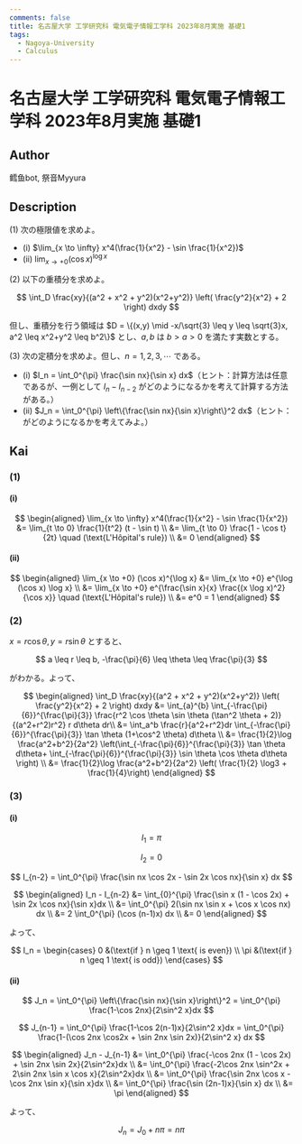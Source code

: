 ```yaml
---
comments: false
title: 名古屋大学 工学研究科 電気電子情報工学科 2023年8月実施 基礎1
tags:
  - Nagoya-University
  - Calculus
---
```

# 名古屋大学 工学研究科 電気電子情報工学科 2023年8月実施 基礎1

## **Author**
鳕鱼bot, 祭音Myyura

## **Description**
(1) 次の極限値を求めよ。

- (i) $\lim_{x \to \infty} x^4(\frac{1}{x^2} - \sin \frac{1}{x^2})$
- (ii) $\lim_{x \to +0} (\cos x)^{\log x}$

(2) 以下の重積分を求めよ。

$$
\int_D \frac{xy}{(a^2 + x^2 + y^2)(x^2+y^2)} \left( \frac{y^2}{x^2} + 2 \right) dxdy
$$

但し、重積分を行う領域は $D = \{(x,y) \mid -x/\sqrt{3} \leq y \leq \sqrt{3}x, a^2 \leq x^2+y^2 \leq b^2\}$ とし、$a,b$ は $b > a > 0$ を満たす実数とする。

(3) 次の定積分を求めよ。但し、$n = 1,2,3, \cdots$ である。

- (i) $I_n = \int_0^{\pi} \frac{\sin nx}{\sin x} dx$（ヒント：計算方法は任意であるが、一例として $I_n - I_{n-2}$ がどのようになるかを考えて計算する方法がある。）
- (ii) $J_n = \int_0^{\pi} \left\{\frac{\sin nx}{\sin x}\right\}^2 dx$（ヒント：　がどのようになるかを考えてみよ。）

## **Kai**
### (1)
#### (i)

$$
\begin{aligned}
  \lim_{x \to \infty} x^4(\frac{1}{x^2} - \sin \frac{1}{x^2}) &= \lim_{t \to 0} \frac{1}{t^2} (t - \sin t) \\
  &= \lim_{t \to 0} \frac{1 - \cos t}{2t} \quad (\text{L'Hôpital's rule}) \\
  &= 0
\end{aligned}
$$

#### (ii)

$$
\begin{aligned}
  \lim_{x \to +0} (\cos x)^{\log x} &= \lim_{x \to +0} e^{\log (\cos x) \log x} \\
  &= \lim_{x \to +0} e^{\frac{\sin x}{x} \frac{(x \log x)^2}{\cos x}}  \quad (\text{L'Hôpital's rule}) \\
  &= e^0 = 1
\end{aligned}
$$

### (2)
$x = r\cos \theta, y = r\sin \theta$ とすると、

$$
a \leq r \leq b, -\frac{\pi}{6} \leq \theta \leq \frac{\pi}{3}
$$

がわかる。よって、

$$
\begin{aligned}
  \int_D \frac{xy}{(a^2 + x^2 + y^2)(x^2+y^2)} \left( \frac{y^2}{x^2} + 2 \right) dxdy &= \int_{a}^{b} \int_{-\frac{\pi}{6}}^{\frac{\pi}{3}} \frac{r^2 \cos \theta \sin \theta (\tan^2 \theta + 2)}{(a^2+r^2)r^2} r d\theta dr\\
  &= \int_a^b \frac{r}{a^2+r^2}dr \int_{-\frac{\pi}{6}}^{\frac{\pi}{3}} \tan \theta (1+\cos^2 \theta) d\theta \\
  &= \frac{1}{2}\log \frac{a^2+b^2}{2a^2} \left(\int_{-\frac{\pi}{6}}^{\frac{\pi}{3}} \tan \theta d\theta+ \int_{-\frac{\pi}{6}}^{\frac{\pi}{3}} \sin \theta \cos \theta d\theta \right) \\
  &= \frac{1}{2}\log \frac{a^2+b^2}{2a^2} \left( \frac{1}{2} \log3 + \frac{1}{4}\right)
\end{aligned}
$$

### (3)
#### (i)

$$
I_1 = \pi
$$

$$
I_2 = 0
$$

$$
I_{n-2} = \int_0^{\pi} \frac{\sin nx \cos 2x - \sin 2x \cos nx}{\sin x} dx
$$

$$
\begin{aligned}
  I_n - I_{n-2} &= \int_{0}^{\pi} \frac{\sin x (1 - \cos 2x) + \sin 2x \cos nx}{\sin x}dx \\
  &= \int_0^{\pi} 2(\sin nx \sin x + \cos x \cos nx) dx \\
  &= 2 \int_0^{\pi} (\cos (n-1)x) dx \\
  &= 0
\end{aligned}
$$

よって、

$$
I_n = \begin{cases}
  0 &(\text{if } n \geq 1 \text{ is even}) \\
  \pi &(\text{if } n \geq 1 \text{ is odd})
\end{cases}
$$

#### (ii)

$$
J_n = \int_0^{\pi} \left\{\frac{\sin nx}{\sin x}\right\}^2 = \int_0^{\pi} \frac{1-\cos 2nx}{2\sin^2 x}dx
$$

$$
J_{n-1} = \int_0^{\pi} \frac{1-\cos 2(n-1)x}{2\sin^2 x}dx = \int_0^{\pi} \frac{1-(\cos 2nx \cos2x + \sin 2nx \sin 2x)}{2\sin^2 x} dx
$$

$$
\begin{aligned}
  J_n - J_{n-1} &= \int_0^{\pi} \frac{-\cos 2nx (1 - \cos 2x) + \sin 2nx \sin 2x}{2\sin^2x}dx \\
  &=  \int_0^{\pi} \frac{-2\cos 2nx \sin^2x + 2\sin 2nx \sin x \cos x}{2\sin^2x}dx \\
  &= \int_0^{\pi} \frac{\sin 2nx \cos x - \cos  2nx \sin x}{\sin x}dx \\
  &= \int_0^{\pi} \frac{\sin (2n-1)x}{\sin x} dx \\
  &= \pi
\end{aligned}
$$

よって、

$$
J_n = J_0 + n\pi = n\pi
$$

